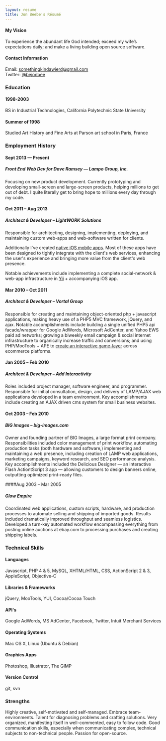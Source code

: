 ```yaml
---
layout: resume
title: Jon Beebe's Résumé
---
```


#### My Vision

To experience the abundant life God intended; exceed my wife’s expectations daily; and make a living building open source software.

#### Contact Information

Email: somethingkindawierd@gmail.com<br />
Twitter: [@bejonbee](http://twitter.com/bejonbee)

### Education

#### 1998-2003
BS in Industrial Technologies, California Polytechnic State University

#### Summer of 1998

Studied Art History and Fine Arts at Parson art school in Paris, France

### Employment History

#### Sept 2013 — Present

##### Front End Web Dev for Dave Ramsey — Lampo Group, Inc.

Focusing on new product development. Currently prototyping and developing small-screen and large-screen products, helping millions to get out of debt. I quite literally get to bring hope to millions every day through my code.

#### Oct 2011 – Aug 2013

##### Architect & Developer – LightWORK Solutions

Responsible for architecting, designing, implementing, deploying, and maintaining
custom web-apps and web-software written for clients.

Additionally I've created [native iOS mobile apps](/projects/ios-app-development). Most of these apps have been
designed to tightly integrate with the client's web services, enhancing the user's
experience and bringing more value from the client's web presence.

Notable achievements include implementing a complete social-network & web-app infrastructure in [Yii](yiiframework.com) + accompanying iOS app.

#### Mar 2010 – Oct 2011

##### Architect & Developer – Vortal Group

Responsible for creating and maintaining object-oriented php + javascript applications,
making heavy use of a PHP5 MVC framework, jQuery, and ajax.
Notable accomplishments include building a single unified PHP5 api facade/wrapper for
Google AdWords, Microsoft AdCenter, and Yahoo EWS paid ad networks; growing a biweekly
email campaign & social internet infrastructure to organically increase traffic and conversions;
and using PHP/MooTools + APE to [create an interactive game-layer](/projects/game-layer/) across
ecommerce platforms.

#### Jan 2005 – Feb 2010

##### Architect & Developer – Add Interactivity

Roles included project manager, software engineer, and programmer. Responsible for initial consultation, design, and delivery of LAMP/AJAX web applications developed in a team environment. Key accomplishments include creating an AJAX driven cms system for small business websites.

#### Oct 2003 – Feb 2010

##### BIG Images – big-images.com

Owner and founding partner of BIG Images, a large format print company. Responsibilities included color management of print workflow, automating production tasks (both hardware and software,) implementing and maintaining a web presence, including creation of LAMP web applications, marketing campaigns, keyword research, and SEO performance analysis. Key accomplishments included the Delicious Designer — an interactive Flash ActiontScript 3 app — allowing customers to design banners online, outputting optimized print-ready files.

####Aug 2003 – Mar 2005

##### Glow Empire

Coordinated web applications, custom scripts, hardware, and production processes to automate selling and shipping of imported goods. Results included dramatically improved throughput and seamless logistics. Developed a turn-key automated workflow encompassing everything from posting online auctions at ebay.com to processing purchases and creating shipping labels.

### Technical Skills

#### Languages

Javascript, PHP 4 & 5, MySQL, XHTML/HTML, CSS, ActionScript 2 & 3, AppleScript, Objective-C

#### Libraries & Frameworks

jQuery, MooTools, YUI, Cocoa/Cocoa Touch

#### API's

Google AdWords, MS AdCenter, Facebook, Twitter, Intuit Merchant Services

#### Operating Systems

Mac OS X, Linux (Ubuntu & Debian)

#### Graphics Apps

Photoshop, Illustrator, The GIMP

#### Version Control

git, svn

### Strengths

Highly creative, self-motivated and self-managed. Embrace team-environments. Talent for diagnosing problems and crafting solutions. Very organized, manifesting itself in well-commented, easy to follow code. Good communication skills, especially when communicating complex, technical subjects to non-technical people. Passion for open-source.
